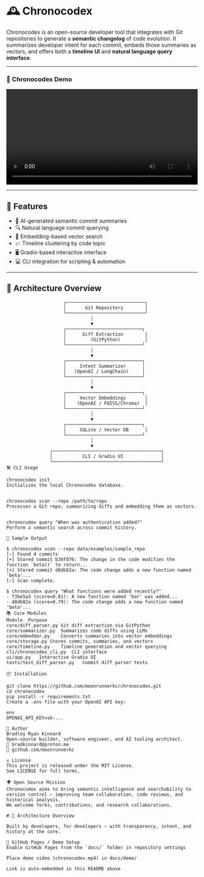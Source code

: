 # 🕰 Chronocodex

Chronocodex is an open-source developer tool that integrates with Git repositories to generate a **semantic changelog** of code evolution. It summarizes developer intent for each commit, embeds those summaries as vectors, and offers both a **timeline UI** and **natural language query interface**.

---

### 🎥 Chronocodex Demo

<video controls width="100%">
  <source src="chronocodex/docs/demo/chronocodex.mp4" type="video/mp4">
  Your browser does not support the video tag.
</video>

---

## 🎯 Features

- 📘 AI-generated semantic commit summaries
- 🔍 Natural language commit querying
- 🧠 Embedding-based vector search
- 📈 Timeline clustering by code topic
- 🖥 Gradio-based interactive interface
- 💻 CLI integration for scripting & automation

---

## 🔩 Architecture Overview

```text
                     ┌─────────────────────────────┐
                     │       Git Repository        │
                     └─────────────────────────────┘
                               │
                               ▼
                     ┌────────────────────────────┐
                     │      Diff Extraction        │
                     │         (GitPython)         │
                     └────────────────────────────┘
                               │
                               ▼
                     ┌────────────────────────────┐
                     │     Intent Summarizer      │
                     │   (OpenAI / LangChain)     │
                     └────────────────────────────┘
                               │
                               ▼
                     ┌────────────────────────────┐
                     │     Vector Embeddings       │
                     │    (OpenAI / FAISS/Chroma)  │
                     └────────────────────────────┘
                               │
                               ▼
                     ┌────────────────────────────┐
                     │     SQLite / Vector DB      │
                     └────────────────────────────┘
                               │
                               ▼
                ┌────────────────────────────────────────┐
                │           CLI / Gradio UI              │
                └────────────────────────────────────────┘
🛠 CLI Usage

chronocodex init
Initializes the local Chronocodex database.


chronocodex scan --repo /path/to/repo
Processes a Git repo, summarizing diffs and embedding them as vectors.


chronocodex query "When was authentication added?"
Perform a semantic search across commit history.

🧪 Sample Output

$ chronocodex scan --repo data/examples/sample_repo
[~] Found 4 commits
[+] Stored commit b30f076: The change in the code modifies the function `beta()` to return...
[+] Stored commit d8db82a: The code change adds a new function named 'beta'...
[✓] Scan complete.

$ chronocodex query "What functions were added recently?"
- f3be5a3 (score=0.81): A new function named 'bar' was added...
- d8db82a (score=0.79): The code change adds a new function named 'beta'...
📚 Core Modules
Module	Purpose
core/diff_parser.py	Git diff extraction via GitPython
core/summarizer.py	Summarizes code diffs using LLMs
core/embedder.py	Converts summaries into vector embeddings
core/storage.py	Stores commits, summaries, and vectors
core/timeline.py	Timeline generation and vector querying
cli/chronocodex_cli.py	CLI interface
ui/app.py	Interactive Gradio UI
tests/test_diff_parser.py	Commit diff parser tests

📦 Installation

git clone https://github.com/moonrunnerkc/chronocodex.git
cd chronocodex
pip install -r requirements.txt
Create a .env file with your OpenAI API key:

env
OPENAI_API_KEY=sk-...

👤 Author
Bradley Ryan Kinnard
Open-source builder, software engineer, and AI tooling architect.
📧 bradkinnard@proton.me
🔗 github.com/moonrunnerkc

⚖️ License
This project is released under the MIT License.
See LICENSE for full terms.

🌍 Open Source Mission
Chronocodex aims to bring semantic intelligence and searchability to version control — improving team collaboration, code reviews, and historical analysis.
We welcome forks, contributions, and research collaborations.

# 📡 Architecture Overview

Built by developers, for developers — with transparency, intent, and history at the core.

📄 GitHub Pages / Demo Setup
Enable GitHub Pages from the `docs/` folder in repository settings

Place demo video (chronocodex.mp4) in docs/demo/

Link is auto-embedded in this README above